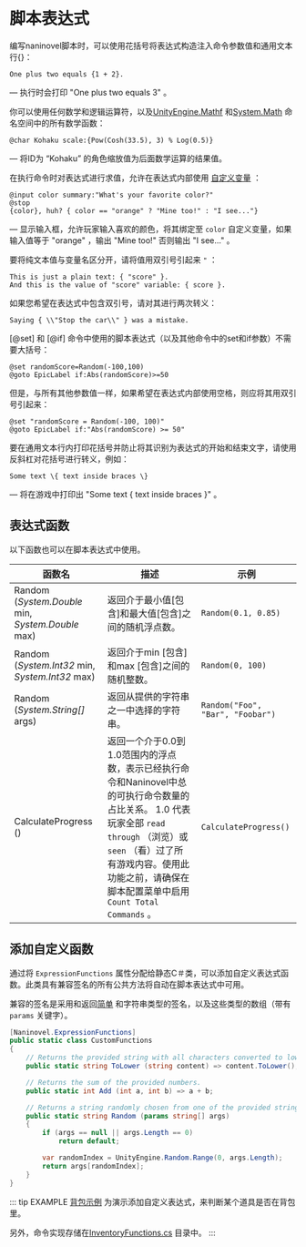 ﻿# 脚本表达式

编写naninovel脚本时，可以使用花括号将表达式构造注入命令参数值和通用文本行{}：

```nani
One plus two equals {1 + 2}.
```

— 执行时会打印 "One plus two equals 3" 。

你可以使用任何数学和逻辑运算符，以及[UnityEngine.Mathf](https://docs.unity3d.com/ScriptReference/Mathf.html) 和[System.Math](https://docs.microsoft.com/en-us/dotnet/api/system.math#methods) 命名空间中的所有数学函数：


```nani
@char Kohaku scale:{Pow(Cosh(33.5), 3) % Log(0.5)}
```

— 将ID为 “Kohaku” 的角色缩放值为后面数学运算的结果值。

在执行命令时对表达式进行求值，允许在表达式内部使用 [自定义变量](/zh/guide/custom-variables) ：

```nani
@input color summary:"What's your favorite color?"
@stop
{color}, huh? { color == "orange" ? "Mine too!" : "I see..."}
```

— 显示输入框，允许玩家输入喜欢的颜色，将其绑定至 `color` 自定义变量，如果输入值等于 "orange" ，输出 "Mine too!" 否则输出 "I see..." 。

要将纯文本值与变量名区分开，请将值用双引号引起来 `"` ：

```nani
This is just a plain text: { "score" }.
And this is the value of "score" variable: { score }.
```
如果您希望在表达式中包含双引号，请对其进行两次转义：
```nani
Saying { \\"Stop the car\\" } was a mistake.
```

 [@set] 和 [@if] 命令中使用的脚本表达式（以及其他命令中的set和if参数）不需要大括号：

```nani
@set randomScore=Random(-100,100)
@goto EpicLabel if:Abs(randomScore)>=50
```

但是，与所有其他参数值一样，如果希望在表达式内部使用空格，则应将其用双引号引起来：

```nani
@set "randomScore = Random(-100, 100)"
@goto EpicLabel if:"Abs(randomScore) >= 50"
```

要在通用文本行内打印花括号并防止将其识别为表达式的开始和结束文字，请使用反斜杠对花括号进行转义，例如：

```nani
Some text \{ text inside braces \}
```

— 将在游戏中打印出 "Some text { text inside braces }" 。

## 表达式函数

以下函数也可以在脚本表达式中使用。

<div class="config-table">

函数名 | 描述 | 示例
--- | --- | ---
Random (*System.Double* min, *System.Double* max) | 返回介于最小值[包含]和最大值[包含]之间的随机浮点数。 | `Random(0.1, 0.85)`
Random (*System.Int32* min, *System.Int32* max) | 返回介于min [包含]和max [包含]之间的随机整数。 | `Random(0, 100)`
Random (*System.String[]* args) | 返回从提供的字符串之一中选择的字符串。 | `Random("Foo", "Bar", "Foobar")`
CalculateProgress () | 返回一个介于0.0到1.0范围内的浮点数，表示已经执行命令和Naninovel中总的可执行命令数量的占比关系。 1.0 代表玩家全部 `read through` （浏览）或 `seen` （看）过了所有游戏内容。使用此功能之前，请确保在脚本配置菜单中启用 `Count Total Commands` 。 | `CalculateProgress()`

</div>

## 添加自定义函数

通过将 `ExpressionFunctions` 属性分配给静态C＃类，可以添加自定义表达式函数。此类具有兼容签名的所有公共方法将自动在脚本表达式中可用。

兼容的签名是采用和返回[简单](https://docs.microsoft.com/en-us/dotnet/csharp/language-reference/keywords/value-types#simple-types) 和字符串类型的签名，以及这些类型的数组（带有 `params` 关键字）。

```csharp
[Naninovel.ExpressionFunctions]
public static class CustomFunctions
{
	// Returns the provided string with all characters converted to lower-case.
    public static string ToLower (string content) => content.ToLower();

    // Returns the sum of the provided numbers.
    public static int Add (int a, int b) => a + b;

    // Returns a string randomly chosen from one of the provided strings.
    public static string Random (params string[] args)
	{
		if (args == null || args.Length == 0)
			return default;

        var randomIndex = UnityEngine.Random.Range(0, args.Length);
		return args[randomIndex];
	}
}
```

::: tip EXAMPLE
[背包示例](https://github.com/Naninovel/Inventory) 为演示添加自定义表达式，来判断某个道具是否在背包里。

另外，命令实现存储在[InventoryFunctions.cs](https://github.com/Naninovel/Inventory/blob/master/Assets/NaninovelInventory/Runtime/InventoryFunctions.cs) 目录中。
:::
